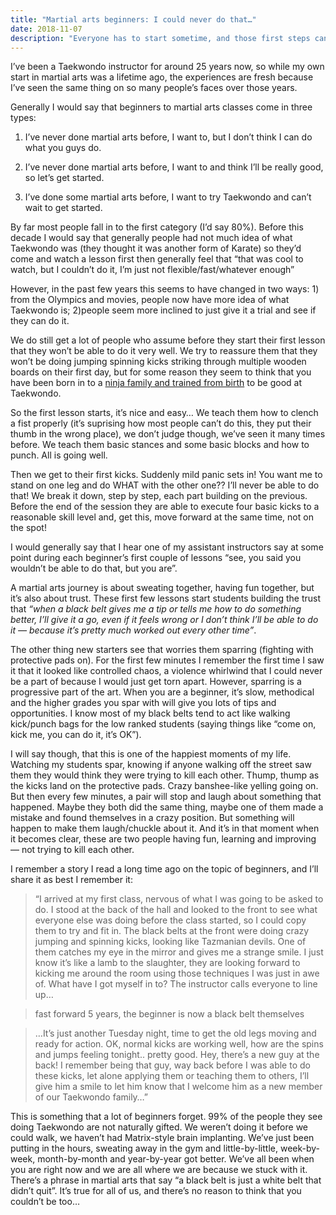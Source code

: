```yaml
---
title: "Martial arts beginners: I could never do that…"
date: 2018-11-07
description: "Everyone has to start sometime, and those first steps can be daunting"
---
```

I’ve been a Taekwondo instructor for around 25 years now, so while my own start in martial arts was a lifetime ago, the experiences are fresh because I’ve seen the same thing on so many people’s faces over those years.

Generally I would say that beginners to martial arts classes come in three types:

1. I’ve never done martial arts before, I want to, but I don’t think I can do what you guys do.

2. I’ve never done martial arts before, I want to and think I’ll be really good, so let’s get started.

3. I’ve done some martial arts before, I want to try Taekwondo and can’t wait to get started.

By far most people fall in to the first category (I’d say 80%). Before this decade I would say that generally people had not much idea of what Taekwondo was (they thought it was another form of Karate) so they’d come and watch a lesson first then generally feel that “that was cool to watch, but I couldn’t do it, I’m just not flexible/fast/whatever enough”

However, in the past few years this seems to have changed in two ways: 1) from the Olympics and movies, people now have more idea of what Taekwondo is; 2)people seem more inclined to just give it a trial and see if they can do it.

We do still get a lot of people who assume before they start their first lesson that they won’t be able to do it very well. We try to reassure them that they won’t be doing jumping spinning kicks striking through multiple wooden boards on their first day, but for some reason they seem to think that you have been born in to a [ninja family and trained from birth](http://books.google.co.uk/books?id=iBd6AgAAQBAJ&pg=PA18&lpg=PA18&dq=ninja+child+trained+early+age&source=bl&ots=FgE4vCl8NW&sig=SS_3-xYFh9rHfOiIUBbQwQnoYKc&hl=en&sa=X&ei=jchlVP3aC4LuarajgMAM&ved=0CCMQ6AEwAQ#v=onepage&q=ninja%20child%20trained%20early%20age&f=false) to be good at Taekwondo.

So the first lesson starts, it’s nice and easy… We teach them how to clench a fist properly (it’s suprising how most people can’t do this, they put their thumb in the wrong place), we don’t judge though, we’ve seen it many times before. We teach them basic stances and some basic blocks and how to punch. All is going well.

Then we get to their first kicks. Suddenly mild panic sets in! You want me to stand on one leg and do WHAT with the other one?? I’ll never be able to do that! We break it down, step by step, each part building on the previous. Before the end of the session they are able to execute four basic kicks to a reasonable skill level and, get this, move forward at the same time, not on the spot!

I would generally say that I hear one of my assistant instructors say at some point during each beginner’s first couple of lessons “see, you said you wouldn’t be able to do that, but you are”.

A martial arts journey is about sweating together, having fun together, but it’s also about trust. These first few lessons start students building the trust that *“when a black belt gives me a tip or tells me how to do something better, I’ll give it a go, even if it feels wrong or I don’t think I’ll be able to do it — because it’s pretty much worked out every other time”*.

The other thing new starters see that worries them sparring (fighting with protective pads on). For the first few minutes I remember the first time I saw it that it looked like controlled chaos, a violence whirlwind that I could never be a part of because I would just get torn apart. However, sparring is a progressive part of the art. When you are a beginner, it’s slow, methodical and the higher grades you spar with will give you lots of tips and opportunities. I know most of my black belts tend to act like walking kick/punch bags for the low ranked students (saying things like “come on, kick me, you can do it, it’s OK”).

I will say though, that this is one of the happiest moments of my life. Watching my students spar, knowing if anyone walking off the street saw them they would think they were trying to kill each other. Thump, thump as the kicks land on the protective pads. Crazy banshee-like yelling going on. But then every few minutes, a pair will stop and laugh about something that happened. Maybe they both did the same thing, maybe one of them made a mistake and found themselves in a crazy position. But something will happen to make them laugh/chuckle about it. And it’s in that moment when it becomes clear, these are two people having fun, learning and improving — not trying to kill each other.

I remember a story I read a long time ago on the topic of beginners, and I’ll share it as best I remember it:

> “I arrived at my first class, nervous of what I was going to be asked to do. I stood at the back of the hall and looked to the front to see what everyone else was doing before the class started, so I could copy them to try and fit in. The black belts at the front were doing crazy jumping and spinning kicks, looking like Tazmanian devils. One of them catches my eye in the mirror and gives me a strange smile. I just know it’s like a lamb to the slaughter, they are looking forward to kicking me around the room using those techniques I was just in awe of. What have I got myself in to? The instructor calls everyone to line up…

> fast forward 5 years, the beginner is now a black belt themselves

> …It’s just another Tuesday night, time to get the old legs moving and ready for action. OK, normal kicks are working well, how are the spins and jumps feeling tonight.. pretty good. Hey, there’s a new guy at the back! I remember being that guy, way back before I was able to do these kicks, let alone applying them or teaching them to others, I’ll give him a smile to let him know that I welcome him as a new member of our Taekwondo family…”

This is something that a lot of beginners forget. 99% of the people they see doing Taekwondo are not naturally gifted. We weren’t doing it before we could walk, we haven’t had Matrix-style brain implanting. We’ve just been putting in the hours, sweating away in the gym and little-by-little, week-by-week, month-by-month and year-by-year got better. We’ve all been when you are right now and we are all where we are because we stuck with it. There’s a phrase in martial arts that say “a black belt is just a white belt that didn’t quit”. It’s true for all of us, and there’s no reason to think that you couldn’t be too…
